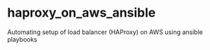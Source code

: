 # haproxy_on_aws_ansible
Automating setup of load balancer (HAProxy) on AWS using ansible playbooks
